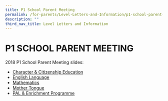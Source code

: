 ```yaml
---
title: P1 School Parent Meeting
permalink: /for-parents/Level-Letters-and-Information/p1-school-parent-meeting
description: ""
third_nav_title: Level Letters and Information
---
```

# P1 SCHOOL PARENT MEETING 
2018 P1 School Parent Meeting slides:

* [Character & Citizenship Education](/files/Character%20&%20Citizenship%20Education%20(CCE).pdf)
* [English Language](/files/English%20Language.pdf)
* [Mathematics](/files/Mathematics.pdf)
* [Mother Tongue](/files/Mother%20Tongue.pdf)
* [PAL & Enrichment Programme](/files/PAL%20&%20Enrichment%20Programme.pdf)
